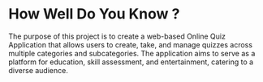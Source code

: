 # How Well Do You Know ?
 The purpose of this project is to create a web-based Online Quiz Application that allows users to create, take, and manage quizzes across multiple categories and subcategories. The application aims to serve as a platform for education, skill assessment, and entertainment, catering to a diverse audience.
